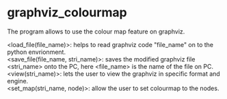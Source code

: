 # graphviz_colourmap
The program allows to use the colour map feature on graphviz.

<load_file(file_name)>: helps to read  graphviz code "file_name" on to the python envrionment. <br/>
<save_file(file_name, stri_name)>: saves the modified graphviz file <stri_name> onto the PC, here <file_name> is the name of the file on PC.<br/>
<view(stri_name)>: lets the user to view the graphviz in specific format and engine.<br/>
<set_map(stri_name, node)>: allow the user to set colourmap to the nodes. <br/>


